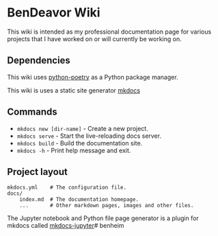 # BenDeavor Wiki

This wiki is intended as my professional documentation page for various projects that I have worked on or will currently be working on. 

## Dependencies

This wiki uses [python-poetry](https://python-poetry.org/) as a Python package manager.

This wiki is uses a static site generator [mkdocs](https://www.mkdocs.org/) 

## Commands

* `mkdocs new [dir-name]` - Create a new project.
* `mkdocs serve` - Start the live-reloading docs server.
* `mkdocs build` - Build the documentation site.
* `mkdocs -h` - Print help message and exit.

## Project layout

    mkdocs.yml    # The configuration file.
    docs/
        index.md  # The documentation homepage.
        ...       # Other markdown pages, images and other files.

The Jupyter notebook and Python file page generator is a plugin for mkdocs called [mkdocs-jupyter](https://raw.githubusercontent.com/danielfrg/mkdocs-jupyter/master/docs/mkdocs-theme.png)# benheim
